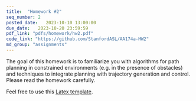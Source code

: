 ```yaml
---
title:  "Homework #2"
seq_number: 2
posted_date:   2023-10-10 13:00:00
due_date:   2023-10-20 23:59:59
pdf_link: "pdfs/homework/hw2.pdf"
code_link: "https://github.com/StanfordASL/AA174a-HW2"
md_group: "assignments"
---
```


The goal of this homework is to familiarize you with algorithms for path planning in constrained environments (e.g. in the presence of obstacles) and techniques to integrate planning with trajectory generation and control. Please read the homework carefully.

Feel free to use this [Latex template](pdfs/homework/hw.tex).
